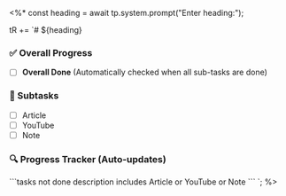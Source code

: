 <%*
const heading = await tp.system.prompt("Enter heading:");

tR += `# ${heading}

### ✅ Overall Progress  
- [ ] **Overall Done** (Automatically checked when all sub-tasks are done)

### 📝 Subtasks
- [ ] Article
- [ ] YouTube
- [ ] Note

### 🔍 Progress Tracker (Auto-updates)
\`\`\`tasks
not done
description includes Article or YouTube or Note
\`\`\`
`;
%>
